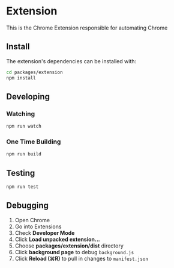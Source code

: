 # Extension

This is the Chrome Extension responsible for automating Chrome

## Install

The extension's dependencies can be installed with:

```bash
cd packages/extension
npm install
```

## Developing

### Watching

```bash
npm run watch
```

### One Time Building

```bash
npm run build
```

## Testing

```bash
npm run test
```

## Debugging

1. Open Chrome
2. Go into Extensions
3. Check **Developer Mode**
4. Click **Load unpacked extension...**
5. Choose **packages/extension/dist** directory
6. Click **background page** to debug `background.js`
7. Click **Reload (⌘R)** to pull in changes to `manifest.json`

